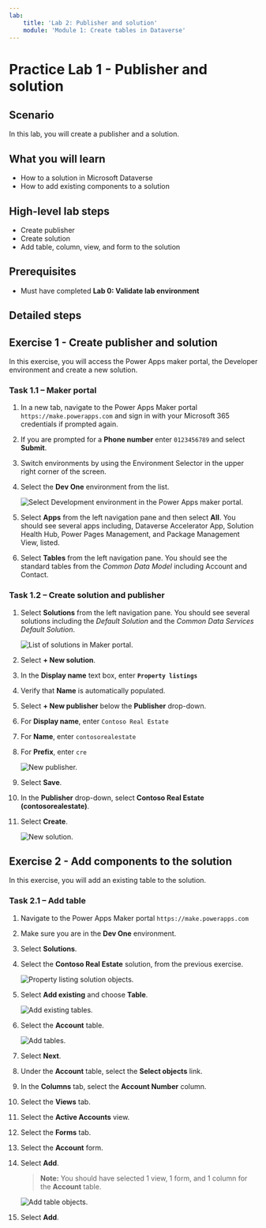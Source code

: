 ```yaml
---
lab:
    title: 'Lab 2: Publisher and solution'
    module: 'Module 1: Create tables in Dataverse'
---
```


# Practice Lab 1 - Publisher and solution

## Scenario

In this lab, you will create a publisher and a solution.

## What you will learn

- How to a solution  in Microsoft Dataverse
- How to add existing components to a solution

## High-level lab steps

- Create publisher
- Create solution
- Add table, column, view, and form to the solution
  
## Prerequisites

- Must have completed **Lab 0: Validate lab environment**

## Detailed steps

## Exercise 1 - Create publisher and solution

In this exercise, you will access the Power Apps maker portal, the Developer environment and create a new solution.

### Task 1.1 – Maker portal

1. In a new tab, navigate to the Power Apps Maker portal `https://make.powerapps.com` and sign in with your Microsoft 365 credentials if prompted again.

1. If you are prompted for a **Phone number** enter `0123456789` and select **Submit**.

1. Switch environments by using the Environment Selector in the upper right corner of the screen.

1. Select the **Dev One** environment from the list.

    ![Select Development environment in the Power Apps maker portal.](../media/select-dev-one-environment.png)

1. Select **Apps** from the left navigation pane and then select **All**. You should see several apps including, Dataverse Accelerator App, Solution Health Hub, Power Pages Management, and Package Management View, listed.

1. Select **Tables** from the left navigation pane. You should see the standard tables from the *Common Data Model* including Account and Contact.

### Task 1.2 – Create solution and publisher

1. Select **Solutions** from the left navigation pane. You should see several solutions including the *Default Solution* and the *Common Data Services Default Solution*.

    ![List of solutions in Maker portal.](../media/solutions-list.png)

1. Select **+ New solution**.

1. In the **Display name** text box, enter **`Property listings`**

1. Verify that **Name** is automatically populated.

1. Select **+ New publisher** below the **Publisher** drop-down.

1. For **Display name**, enter `Contoso Real Estate`

1. For **Name**, enter `contosorealestate`

1. For **Prefix**, enter `cre`

    ![New publisher.](../media/new-publisher.png)

1. Select **Save**.

1. In the **Publisher** drop-down, select **Contoso Real Estate (contosorealestate)**.

1. Select **Create**.

    ![New solution.](../media/new-solution.png)

## Exercise 2 - Add components to the solution

In this exercise, you will add an existing table to the solution.

### Task 2.1 – Add table

1. Navigate to the Power Apps Maker portal `https://make.powerapps.com`

1. Make sure you are in the **Dev One** environment.

1. Select **Solutions**.

1. Select the **Contoso Real Estate** solution, from the previous exercise.

    ![Property listing solution objects.](../media/solution-objects.png)

1. Select **Add existing** and choose **Table**.

    ![Add existing tables.](../media/add-existing.png)

1. Select the **Account** table.

    ![Add tables.](../media/add-tables.png)

1. Select **Next**.

1. Under the **Account** table, select the **Select objects** link.

1. In the **Columns** tab, select the **Account Number** column.

1. Select the **Views** tab.

1. Select the **Active Accounts** view.

1. Select the **Forms** tab.

1. Select the **Account** form.

1. Select **Add**.

    > **Note:** You should have selected 1 view, 1 form, and 1 column for the **Account** table.

    ![Add table objects.](../media/add-objects.png)

1. Select **Add**.
